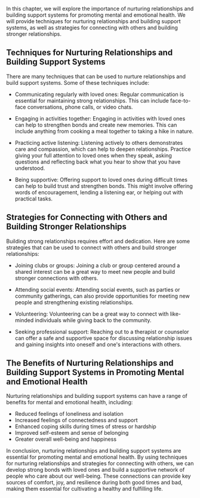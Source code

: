 
In this chapter, we will explore the importance of nurturing relationships and building support systems for promoting mental and emotional health. We will provide techniques for nurturing relationships and building support systems, as well as strategies for connecting with others and building stronger relationships.

Techniques for Nurturing Relationships and Building Support Systems
-------------------------------------------------------------------

There are many techniques that can be used to nurture relationships and build support systems. Some of these techniques include:

* Communicating regularly with loved ones: Regular communication is essential for maintaining strong relationships. This can include face-to-face conversations, phone calls, or video chats.

* Engaging in activities together: Engaging in activities with loved ones can help to strengthen bonds and create new memories. This can include anything from cooking a meal together to taking a hike in nature.

* Practicing active listening: Listening actively to others demonstrates care and compassion, which can help to deepen relationships. Practice giving your full attention to loved ones when they speak, asking questions and reflecting back what you hear to show that you have understood.

* Being supportive: Offering support to loved ones during difficult times can help to build trust and strengthen bonds. This might involve offering words of encouragement, lending a listening ear, or helping out with practical tasks.

Strategies for Connecting with Others and Building Stronger Relationships
-------------------------------------------------------------------------

Building strong relationships requires effort and dedication. Here are some strategies that can be used to connect with others and build stronger relationships:

* Joining clubs or groups: Joining a club or group centered around a shared interest can be a great way to meet new people and build stronger connections with others.

* Attending social events: Attending social events, such as parties or community gatherings, can also provide opportunities for meeting new people and strengthening existing relationships.

* Volunteering: Volunteering can be a great way to connect with like-minded individuals while giving back to the community.

* Seeking professional support: Reaching out to a therapist or counselor can offer a safe and supportive space for discussing relationship issues and gaining insights into oneself and one's interactions with others.

The Benefits of Nurturing Relationships and Building Support Systems in Promoting Mental and Emotional Health
-------------------------------------------------------------------------------------------------------------

Nurturing relationships and building support systems can have a range of benefits for mental and emotional health, including:

* Reduced feelings of loneliness and isolation
* Increased feelings of connectedness and support
* Enhanced coping skills during times of stress or hardship
* Improved self-esteem and sense of belonging
* Greater overall well-being and happiness

In conclusion, nurturing relationships and building support systems are essential for promoting mental and emotional health. By using techniques for nurturing relationships and strategies for connecting with others, we can develop strong bonds with loved ones and build a supportive network of people who care about our well-being. These connections can provide key sources of comfort, joy, and resilience during both good times and bad, making them essential for cultivating a healthy and fulfilling life.
